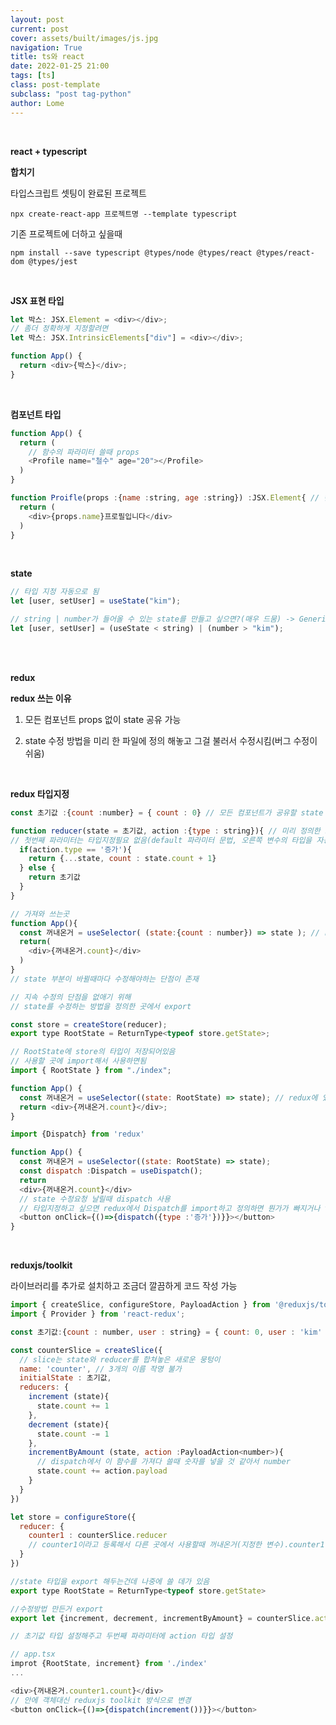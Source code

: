 ```yaml
---
layout: post
current: post
cover: assets/built/images/js.jpg
navigation: True
title: ts와 react
date: 2022-01-25 21:00
tags: [ts]
class: post-template
subclass: "post tag-python"
author: Lome
---
```


<br>

<strong class="subtitle_fontAwesome">react + typescript</strong>

<strong class="subtitle2_fontAwesome">합치기</strong>

타입스크립트 셋팅이 완료된 프로젝트

```terminal
npx create-react-app 프로젝트명 --template typescript
```

기존 프로젝트에 더하고 싶을때

```terminal
npm install --save typescript @types/node @types/react @types/react-dom @types/jest
```

<br>

<strong class="subtitle2_fontAwesome">JSX 표현 타입</strong>

```javascript
let 박스: JSX.Element = <div></div>;
// 좀더 정확하게 지정할려면
let 박스: JSX.IntrinsicElements["div"] = <div></div>;

function App() {
  return <div>{박스}</div>;
}
```

<br>

<strong class="subtitle2_fontAwesome">컴포넌트 타입</strong>

```Javascript
function App() {
  return (
    // 함수의 파라미터 쓸때 props
    <Profile name="철수" age="20"></Profile>
  )
}

function Proifle(props :{name :string, age :string}) :JSX.Element{ // 컴포넌트 타입지정
  return (
    <div>{props.name}프로필입니다</div>
  )
}
```

<br>

<strong class="subtitle2_fontAwesome">state</strong>

```javascript
// 타입 지정 자동으로 됨
let [user, setUser] = useState("kim");

// string | number가 들어올 수 있는 state를 만들고 싶으면?(매우 드뭄) -> Generic 문법을 이용해서 타입 지정
let [user, setUser] = (useState < string) | (number > "kim");
```

<br>
<br>

<strong class="subtitle_fontAwesome">redux</strong>

<strong class="subtitle2_fontAwesome">redux 쓰는 이유</strong>

1. 모든 컴포넌트 props 없이 state 공유 가능

2. state 수정 방법을 미리 한 파일에 정의 해놓고 그걸 불러서 수정시킴(버그 수정이 쉬움)

<br>

<strong class="subtitle2_fontAwesome">redux 타입지정</strong>

```Javascript
const 초기값 :{count :number} = { count : 0} // 모든 컴포넌트가 공유할 state

function reducer(state = 초기값, action :{type : string}){ // 미리 정의한 state 수정 방법
// 첫번째 파라미터는 타입지정필요 없음(default 파라미터 문법, 오른쪽 변수의 타입을 자동으로 가짐)
  if(action.type == '증가'){
    return {...state, count : state.count + 1}
  } else {
    return 초기값
  }
}
```

```Javascript
// 가져와 쓰는곳
function App(){
  const 꺼내온거 = useSelector( (state:{count : number}) => state ); // redux에 있던 state가 남음(이 부분에 타입지정)
  return(
    <div>{꺼내온거.count}</div>
  )
}
// state 부분이 바뀔때마다 수정해야하는 단점이 존재
```

```Javascript
// 지속 수정의 단점을 없애기 위해
// state를 수정하는 방법을 정의한 곳에서 export

const store = createStore(reducer);
export type RootState = ReturnType<typeof store.getState>;

// RootState에 store의 타입이 저장되어있음
// 사용할 곳에 import해서 사용하면됨
import { RootState } from "./index";

function App() {
  const 꺼내온거 = useSelector((state: RootState) => state); // redux에 있던 state가 남음(이 부분에 타입지정)
  return <div>{꺼내온거.count}</div>;
}
```

```Javascript
import {Dispatch} from 'redux'

function App() {
  const 꺼내온거 = useSelector((state: RootState) => state);
  const dispatch :Dispatch = useDispatch();
  return
  <div>{꺼내온거.count}</div>
  // state 수정요청 날릴때 dispatch 사용
  // 타입지정하고 싶으면 redux에서 Dispatch를 import하고 정의하면 뭔가가 빠지거나 type 키워드를 빼먹거나 하면 에러가남
  <button onClick={()=>{dispatch({type :'증가'})}}></button>
}
```

<br>

<strong class="subtitle2_fontAwesome">reduxjs/toolkit</strong>

라이브러리를 추가로 설치하고 조금더 깔끔하게 코드 작성 가능

```Javascript
import { createSlice, configureStore, PayloadAction } from '@reduxjs/toolkit';
import { Provider } from 'react-redux';

const 초기값:{count : number, user : string} = { count: 0, user : 'kim' };

const counterSlice = createSlice({
  // slice는 state와 reducer를 합쳐놓은 새로운 뭉텅이
  name: 'counter', // 3개의 이름 작명 불가
  initialState : 초기값,
  reducers: {
    increment (state){
      state.count += 1
    },
    decrement (state){
      state.count -= 1
    },
    incrementByAmount (state, action :PayloadAction<number>){
      // dispatch에서 이 함수를 가져다 쓸때 숫자를 넣을 것 같아서 number
      state.count += action.payload
    }
  }
})

let store = configureStore({
  reducer: {
    counter1 : counterSlice.reducer
    // counter1이라고 등록해서 다른 곳에서 사용할때 꺼내온거(지정한 변수).counter1.count 라고 해야 정보들이 딸려옴
  }
})

//state 타입을 export 해두는건데 나중에 쓸 데가 있음
export type RootState = ReturnType<typeof store.getState>

//수정방법 만든거 export
export let {increment, decrement, incrementByAmount} = counterSlice.actions

// 초기값 타입 설정해주고 두번째 파라미터에 action 타입 설정

// app.tsx
improt {RootState, increment} from './index'
...

<div>{꺼내온거.counter1.count}</div>
// 안에 객체대신 reduxjs toolkit 방식으로 변경
<button onClick={()=>{dispatch(increment())}}></button>

```
